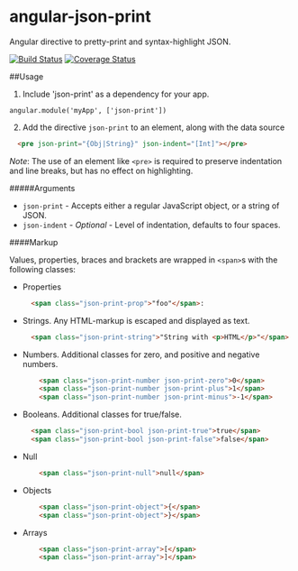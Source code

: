 angular-json-print
==================

Angular directive to pretty-print and syntax-highlight JSON.

[![Build Status](https://travis-ci.org/ketilovre/angular-json-print.svg?branch=master)](https://travis-ci.org/ketilovre/angular-json-print)
[![Coverage Status](https://coveralls.io/repos/ketilovre/angular-json-print/badge.png?branch=master)](https://coveralls.io/r/ketilovre/angular-json-print?branch=master)


##Usage

1. Include 'json-print' as a dependency for your app.

  `angular.module('myApp', ['json-print'])`

2. Add the directive `json-print` to an element, along with the data source
  ```html
    <pre json-print="{Obj|String}" json-indent="[Int]"></pre>
  ```
  *Note*: The use of an element like `<pre>` is required to preserve indentation and line breaks, but has no effect on highlighting.

#####Arguments

- `json-print` - Accepts either a regular JavaScript object, or a string of JSON.
- `json-indent` - *Optional* - Level of indentation, defaults to four spaces.

####Markup

Values, properties, braces and brackets are wrapped in `<span>`s with the following classes:

- Properties

  ```html
    <span class="json-print-prop">"foo"</span>:
  ```
- Strings. Any HTML-markup is escaped and displayed as text.

  ```html
    <span class="json-print-string">"String with <p>HTML</p>"</span>
  ```
- Numbers. Additional classes for zero, and positive and negative numbers.
  
  ```html
      <span class="json-print-number json-print-zero">0</span>
      <span class="json-print-number json-print-plus">1</span>
      <span class="json-print-number json-print-minus">-1</span>
  ```
  
- Booleans. Additional classes for true/false.

  ```html
    <span class="json-print-bool json-print-true">true</span>
    <span class="json-print-bool json-print-false">false</span>
  ```
  
- Null

  ```html
      <span class="json-print-null">null</span>
  ```
  
- Objects

  ```html
      <span class="json-print-object">{</span>
      <span class="json-print-object">}</span>
  ```

- Arrays

  ```html
      <span class="json-print-array">[</span>
      <span class="json-print-array">]</span>
  ```
